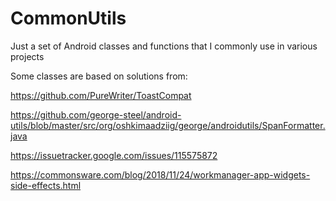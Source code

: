 # CommonUtils
Just a set of Android classes and functions that I commonly use in various projects

Some classes are based on solutions from:

https://github.com/PureWriter/ToastCompat

https://github.com/george-steel/android-utils/blob/master/src/org/oshkimaadziig/george/androidutils/SpanFormatter.java

https://issuetracker.google.com/issues/115575872 

https://commonsware.com/blog/2018/11/24/workmanager-app-widgets-side-effects.html
